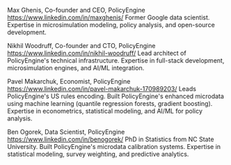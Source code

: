 Max Ghenis, Co-founder and CEO, PolicyEngine
https://www.linkedin.com/in/maxghenis/
Former Google data scientist. Expertise in microsimulation modeling, policy analysis, and open-source development.

Nikhil Woodruff, Co-founder and CTO, PolicyEngine
https://www.linkedin.com/in/nikhil-woodruff/
Lead architect of PolicyEngine's technical infrastructure. Expertise in full-stack development, microsimulation engines, and AI/ML integration.

Pavel Makarchuk, Economist, PolicyEngine
https://www.linkedin.com/in/pavel-makarchuk-170989203/
Leads PolicyEngine's US rules encoding. Built PolicyEngine's enhanced microdata using machine learning (quantile regression forests, gradient boosting). Expertise in econometrics, statistical modeling, and AI/ML for policy analysis.

Ben Ogorek, Data Scientist, PolicyEngine
https://www.linkedin.com/in/benogorek/
PhD in Statistics from NC State University. Built PolicyEngine's microdata calibration systems. Expertise in statistical modeling, survey weighting, and predictive analytics.